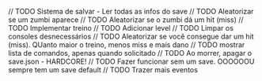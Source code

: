 // TODO Sistema de salvar - Ler todas as infos do save
// TODO Aleatorizar se um zumbi aparece
// TODO Aleatorizar se o zumbi dá um hit (miss)
// TODO Implementar treino
// TODO Adicionar level
// TODO Limpar os consoles desnecessários
// TODO Aleatorizar se você consegue dar um hit (miss). QUanto maior o treino, menos miss e mais dano
// TODO mostrar lista de comandos, apenas quando solicitado
// TODO Ao morrer, apagar o save.json - HARDCORE!
// TODO Fazer funcionar sem um save. OOOOOOU sempre tem um save default
// TODO Trazer mais eventos